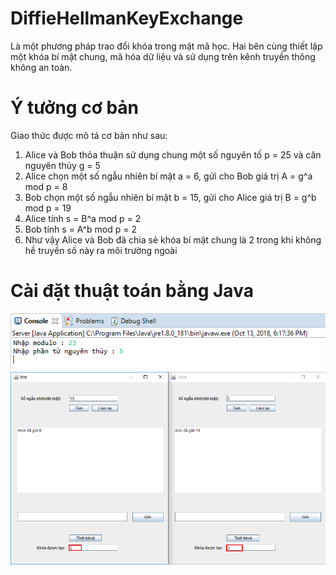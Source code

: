 # DiffieHellmanKeyExchange
Là một phương pháp trao đổi khóa trong mật mã học. Hai bên cùng thiết lập một khóa bí mật chung, mã hóa dữ liệu và sử dụng trên kênh truyền thông không an toàn.
# Ý tưởng cơ bản
Giao thức được mô tả cơ bản như sau:
1. Alice và Bob thỏa thuận sử dụng chung một số nguyên tố p = 25 và căn nguyên thủy g = 5
2. Alice chọn một số ngẫu nhiên bí mật a = 6, gửi cho Bob giá trị A = g^a mod p = 8
3. Bob chọn một số ngẫu nhiên bí mật b = 15, gửi cho Alice giá trị B = g^b mod p = 19
4. Alice tính s = B^a mod p = 2
5. Bob tính s = A^b mod p = 2
6. Như vậy Alice và Bob đã chia sẻ khóa bí mật chung là 2 trong khi không hề truyền số này ra môi trường ngoài
# Cài đặt thuật toán bằng Java
![Input](images/input.png)
![Main](images/main.png)
